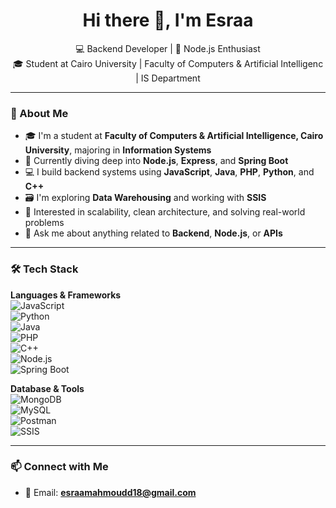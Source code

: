 <h1 align="center">Hi there 👋, I'm Esraa</h1>

<p align="center">
  💻 Backend Developer | 🚀 Node.js Enthusiast <br>
  🎓 Student at Cairo University | Faculty of Computers & Artificial Intelligenc | IS Department
</p>

---

### 🔧 About Me

- 🎓 I'm a student at **Faculty of Computers & Artificial Intelligence, Cairo University**, majoring in **Information Systems**
- 🌱 Currently diving deep into **Node.js**, **Express**, and **Spring Boot**
- 💻 I build backend systems using **JavaScript**, **Java**, **PHP**, **Python**, and **C++**
- 🗃️ I'm exploring **Data Warehousing** and working with **SSIS**
- 🧠 Interested in scalability, clean architecture, and solving real-world problems
- 💬 Ask me about anything related to **Backend**, **Node.js**, or **APIs**

---

### 🛠️ Tech Stack

**Languages & Frameworks**  
![JavaScript](https://img.shields.io/badge/-JavaScript-F7DF1E?style=flat-square&logo=javascript&logoColor=black)  
![Python](https://img.shields.io/badge/-Python-3776AB?style=flat-square&logo=python&logoColor=white)  
![Java](https://img.shields.io/badge/-Java-007396?style=flat-square&logo=java&logoColor=white)  
![PHP](https://img.shields.io/badge/-PHP-777BB4?style=flat-square&logo=php&logoColor=white)  
![C++](https://img.shields.io/badge/-C++-00599C?style=flat-square&logo=cplusplus&logoColor=white)  
![Node.js](https://img.shields.io/badge/-Node.js-339933?style=flat-square&logo=nodedotjs&logoColor=white)  
![Spring Boot](https://img.shields.io/badge/-SpringBoot-6DB33F?style=flat-square&logo=spring-boot&logoColor=white)

**Database & Tools**  
![MongoDB](https://img.shields.io/badge/-MongoDB-47A248?style=flat-square&logo=mongodb&logoColor=white)  
![MySQL](https://img.shields.io/badge/-MySQL-4479A1?style=flat-square&logo=mysql&logoColor=white)  
![Postman](https://img.shields.io/badge/-Postman-FF6C37?style=flat-square&logo=postman&logoColor=white)  
![SSIS](https://img.shields.io/badge/-SSIS-003B57?style=flat-square&logo=microsoft&logoColor=white)

---

### 📫 Connect with Me

- 📧 Email: **esraamahmoudd18@gmail.com**




